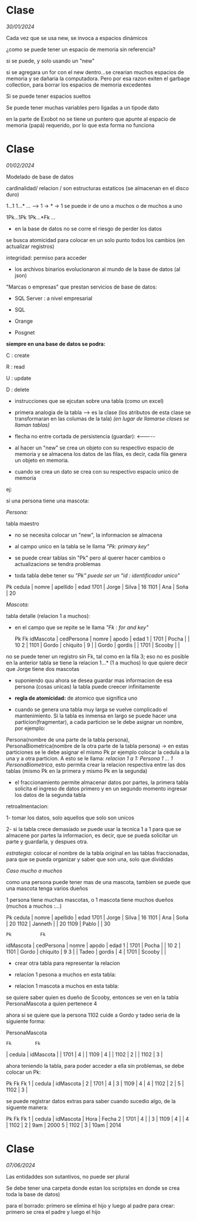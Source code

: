 # Clase 

*30/01/2024*

Cada vez que se usa new, se invoca a espacios dinámicos 


¿como se puede tener un espacio de memoria sin referencia?

si se puede, y solo usando un "new"

si se agregara un for con el new dentro...se crearian muchos espacios de memoria y se dañaria la computadora. Pero por esa razon exiten el garbage collection, para borrar los espacios de memoria excedentes 

Si se puede tener espacios sueltos

Se puede tener muchas variables pero ligadas a un tipode dato

en la parte de Exobot no se tiene un puntero que apunte al espacio de memoria (papá) requerido, por lo que esta forma no funciona 

# Clase 

*01/02/2024*

Modelado de base de datos

cardinalidad/ relacion / son estructuras estaticos (se almacenan en el disco duro) 

1...1
1...*
*...*   -->  1 -> * -> 1  se puede ir de uno a muchos o de muchos a uno

1Pk...1Pk
1Pk...*Fk
*...* 

- en la base de datos no se corre el riesgo de perder los datos

se busca atomicidad para colocar en un solo punto todos los cambios (en actualizar registros)

integridad: permiso para acceder 

- los archivos binarios evolucionaron al mundo de la base de datos (al json)

"Marcas o empresas" que prestan servicios de base de datos:

- SQL Server : a nivel empresarial

- SQL

- Orange

- Posgnet

**siempre en una base de datos se podra:**

C : create

R : read

U : update

D : delete

- instrucciones que se ejcutan sobre una tabla (como un excel)

- primera analogia de la tabla --> es la clase (los atributos de esta clase se transformaran en las columas de la tala) *(en lugar de llamarse clases se llaman tablas)*

- flecha no entre cortada de persistencia (guardar): <-----

- al hacer un "new" se crea un objeto con su respectivo espacio de memoria y se almacena los datos de las filas, es decir, cada fila genera un objeto en memoria.

- cuando se crea un dato se crea con su respectivo espacio unico de memoria

ej:

si una persona tiene una mascota:

*Persona:*

tabla maestro

- no se necesita colocar un "new", la informacion se almacena  

- al campo unico en la tabla se le llama *"Pk: primary key"*

- se puede crear tablas sin "Pk" pero al querer hacer cambios o actualizacions se tendra problemas

- toda tabla debe tener su *"Pk" puede ser un "id : identificador unico"*
  
Pk
cedula | nomre | apellido | edad
  1701 | Jorge | Silva    | 16
  1101 | Ana   | Soña     | 20

*Mascota:*

tabla detalle (relacion 1 a muchos):

- en el campo que se repite se le llama *"Fk : for and key"*

    Pk           Fk
idMascota | cedPersona | nomre  |   apodo   | edad
1         |     1701   | Pocha  |           | 10
2         |     1101   | Gordo  | chiquito  | 9
          |            | Gordo  | gordis    | 
          |     1701   | Scooby |           |

 no se puede tener un registro sin Fk, tal como en la fila 3; eso no es posible
 en la anterior tabla se tiene la relacion 1...* (1 a muchos) lo que quiere decir que Jorge tiene dos mascotas

- suponiendo quu ahora se desea guardar mas informacion de esa persona (cosas unicas) la tabla puede creecer infinitamente

- **regla de atomicidad:** de atomico que significa uno 

- cuando se genera una tabla muy larga se vuelve complicado el mantenimiento. Si la tabla es inmensa en largo se puede hacer una particion(fragmentar), a cada particion se le debe asignar un nombre, por ejemplo:

Persona(nombre de una parte de la tabla persona), PersonaBiometrica(nombre de la otra parte de la tabla persona) -> en estas particiones se le debe asignar el mismo Pk pr ejemplo colocar la cedula a la una y a otra particion. A esto se le llama: *relacion 1 a 1: Persona 1 ... 1 PersonaBiometrica*, esto permita crear la relacion respectiva entre las dos tablas (mismo Pk en la primera y mismo Pk en la segunda)

- el fraccionamiento permite almacenar datos por partes, la primera tabla solicita el ingreso de datos primero y en un segundo momento ingresar los datos de la segunda tabla 

retroalmentacion: 

1- tomar los datos, solo aquellos que solo son unicos

2- si la tabla crece demasiado se puede usar la tecnica 1 a 1 para que se almacene por partes la informacion, es decir, que se pueda solicitar un parte y guardarla, y despues otra.

*estrategia:* colocar el nombre de la tabla original en las tablas fraccionadas, para que se pueda organizar y saber que son una, solo que divididas

*Caso mucho a muchos*

como una persona puede tener mas de una mascota, tambien se puede que una mascota tenga varios dueños

1 persona tiene muchas mascotas, o 1 mascota tiene muchos dueños (muchos a muchos :*...*)

Pk
cedula | nomre     | apellido | edad
  1701 | Jorge     | Silva    | 16
  1101 | Ana       | Soña     | 20
  1102 | Janneth   |          | 20
  1109 | Pablo     |          | 30

    Pk           Fk
idMascota | cedPersona | nomre  |   apodo   | edad
1         |     1701   | Pocha  |           | 10
2         |     1101   | Gordo  | chiquito  | 9
3         |            | Tadeo  | gordis    | 
4         |     1701   | Scooby |           |


- crear otra tabla para representar la relacion

- relacion 1 pesona a muchos en esta tabla:

- relacion 1 mascota a muchos en esta tabla:

se quiere saber quien es dueño de Scooby, entonces se ven en la tabla PersonaMascota a quien pertenece 4

ahora si se quiere que la persona 1102 cuide a Gordo y tadeo seria de la siguiente forma:

PersonaMascota

    Fk         Fk
| cedula | idMascota |
|  1701  |     4     |
|  1109  |     4     |
|  1102  |     2     |
|  1102  |     3     |

ahora teniendo la tabla, para poder acceder a ella sin problemas, se debe colocar un Pk:

Pk      Fk         Fk
1    | cedula | idMascota |
2    |  1701  |     4     |
3    |  1109  |     4     |
4    |  1102  |     2     |
5    |  1102  |     3     |

se puede registrar datos extras para saber cuando sucedio algo, de la siguente manera:

Pk      Fk         Fk
1    | cedula | idMascota |  Hora | Fecha
2    |  1701  |     4     |       |
3    |  1109  |     4     |       |
4    |  1102  |     2     |  9am  | 2000
5    |  1102  |     3     |  10am | 2014


# Clase

*07/06/2024*

Las entidaddes son sutantivos, no puede ser plural 

Se debe tener una carpeta donde estan los scripts(es en donde se crea toda la base de datos)

para el borrado: primero se elimina el hijo y luego al padre
para crear: primero se crea el padre y luego el hijo